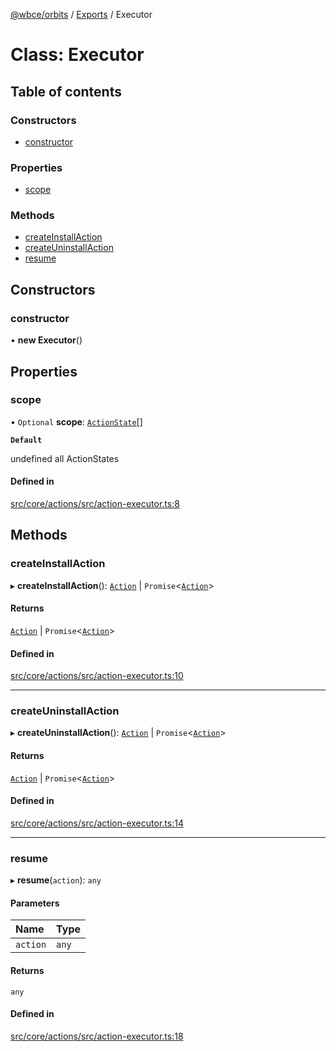 [@wbce/orbits](../README.md) / [Exports](../modules.md) / Executor

# Class: Executor

## Table of contents

### Constructors

- [constructor](Executor.md#constructor)

### Properties

- [scope](Executor.md#scope)

### Methods

- [createInstallAction](Executor.md#createinstallaction)
- [createUninstallAction](Executor.md#createuninstallaction)
- [resume](Executor.md#resume)

## Constructors

### constructor

• **new Executor**()

## Properties

### scope

• `Optional` **scope**: [`ActionState`](../enums/ActionState.md)[]

**`Default`**

undefined all ActionStates

#### Defined in

[src/core/actions/src/action-executor.ts:8](https://github.com/LaWebcapsule/orbits/blob/a1dfd88/src/core/actions/src/action-executor.ts#L8)

## Methods

### createInstallAction

▸ **createInstallAction**(): [`Action`](Action.md) \| `Promise`<[`Action`](Action.md)\>

#### Returns

[`Action`](Action.md) \| `Promise`<[`Action`](Action.md)\>

#### Defined in

[src/core/actions/src/action-executor.ts:10](https://github.com/LaWebcapsule/orbits/blob/a1dfd88/src/core/actions/src/action-executor.ts#L10)

___

### createUninstallAction

▸ **createUninstallAction**(): [`Action`](Action.md) \| `Promise`<[`Action`](Action.md)\>

#### Returns

[`Action`](Action.md) \| `Promise`<[`Action`](Action.md)\>

#### Defined in

[src/core/actions/src/action-executor.ts:14](https://github.com/LaWebcapsule/orbits/blob/a1dfd88/src/core/actions/src/action-executor.ts#L14)

___

### resume

▸ **resume**(`action`): `any`

#### Parameters

| Name | Type |
| :------ | :------ |
| `action` | `any` |

#### Returns

`any`

#### Defined in

[src/core/actions/src/action-executor.ts:18](https://github.com/LaWebcapsule/orbits/blob/a1dfd88/src/core/actions/src/action-executor.ts#L18)
